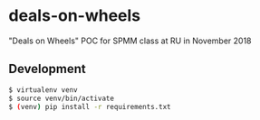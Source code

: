 # deals-on-wheels
"Deals on Wheels" POC for SPMM class at RU in November 2018

## Development

```bash
$ virtualenv venv
$ source venv/bin/activate
$ (venv) pip install -r requirements.txt
```